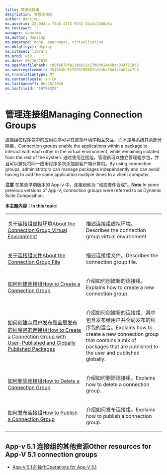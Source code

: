 ```yaml
---
title: 管理连接组
description: 管理连接组
author: dansimp
ms.assetid: 22c9d3cb-7246-4173-9742-4ba1c24b0a6a
ms.reviewer: ''
manager: dansimp
ms.author: dansimp
ms.pagetype: mdop, appcompat, virtualization
ms.mktglfcycl: deploy
ms.sitesec: library
ms.prod: w10
ms.date: 06/16/2016
ms.openlocfilehash: c89fab70fa13a66c2c27b8d014a5bac034f21bd3
ms.sourcegitcommit: 354664bc527d93f80687cd2eba70d1eea024c7c3
ms.translationtype: MT
ms.contentlocale: zh-CN
ms.lasthandoff: 06/26/2020
ms.locfileid: "10798329"
---
```

# <span data-ttu-id="06d4d-103">管理连接组</span><span class="sxs-lookup"><span data-stu-id="06d4d-103">Managing Connection Groups</span></span>


<span data-ttu-id="06d4d-104">连接组使程序包中的应用程序可以在虚拟环境中相互交互，而不是与系统其余部分隔离。</span><span class="sxs-lookup"><span data-stu-id="06d4d-104">Connection groups enable the applications within a package to interact with each other in the virtual environment, while remaining isolated from the rest of the system.</span></span> <span data-ttu-id="06d4d-105">通过使用连接组，管理员可以独立管理程序包，并且可以避免将同一应用程序多次添加到客户端计算机。</span><span class="sxs-lookup"><span data-stu-id="06d4d-105">By using connection groups, administrators can manage packages independently and can avoid having to add the same application multiple times to a client computer.</span></span>

<span data-ttu-id="06d4d-106">**注意** 在某些早期版本的 App-v 中，连接组称为 "动态套件合成"。</span><span class="sxs-lookup"><span data-stu-id="06d4d-106">**Note** In some previous versions of App-V, connection groups were referred to as Dynamic Suite Composition.</span></span>

 

**<span data-ttu-id="06d4d-107">本主题内容：</span><span class="sxs-lookup"><span data-stu-id="06d4d-107">In this topic:</span></span>**

<table>
<colgroup>
<col width="50%" />
<col width="50%" />
</colgroup>
<tbody>
<tr class="odd">
<td align="left"><p><a href="about-the-connection-group-virtual-environment51.md" data-raw-source="[About the Connection Group Virtual Environment](about-the-connection-group-virtual-environment51.md)"><span data-ttu-id="06d4d-108">关于连接组虚拟环境</span><span class="sxs-lookup"><span data-stu-id="06d4d-108">About the Connection Group Virtual Environment</span></span></a></p></td>
<td align="left"><p><span data-ttu-id="06d4d-109">描述连接组虚拟环境。</span><span class="sxs-lookup"><span data-stu-id="06d4d-109">Describes the connection group virtual environment.</span></span></p></td>
</tr>
<tr class="even">
<td align="left"><p><a href="about-the-connection-group-file51.md" data-raw-source="[About the Connection Group File](about-the-connection-group-file51.md)"><span data-ttu-id="06d4d-110">关于连接组文件</span><span class="sxs-lookup"><span data-stu-id="06d4d-110">About the Connection Group File</span></span></a></p></td>
<td align="left"><p><span data-ttu-id="06d4d-111">描述连接组文件。</span><span class="sxs-lookup"><span data-stu-id="06d4d-111">Describes the connection group file.</span></span></p></td>
</tr>
<tr class="odd">
<td align="left"><p><a href="how-to-create-a-connection-group51.md" data-raw-source="[How to Create a Connection Group](how-to-create-a-connection-group51.md)"><span data-ttu-id="06d4d-112">如何创建连接组</span><span class="sxs-lookup"><span data-stu-id="06d4d-112">How to Create a Connection Group</span></span></a></p></td>
<td align="left"><p><span data-ttu-id="06d4d-113">介绍如何创建新的连接组。</span><span class="sxs-lookup"><span data-stu-id="06d4d-113">Explains how to create a new connection group.</span></span></p></td>
</tr>
<tr class="even">
<td align="left"><p><a href="how-to-create-a-connection-group-with-user-published-and-globally-published-packages51.md" data-raw-source="[How to Create a Connection Group with User-Published and Globally Published Packages](how-to-create-a-connection-group-with-user-published-and-globally-published-packages51.md)"><span data-ttu-id="06d4d-114">如何创建与用户发布和全局发布的程序包的连接组</span><span class="sxs-lookup"><span data-stu-id="06d4d-114">How to Create a Connection Group with User-Published and Globally Published Packages</span></span></a></p></td>
<td align="left"><p><span data-ttu-id="06d4d-115">介绍如何创建新的连接组，其中包含发布给用户并全局发布的程序包的混合。</span><span class="sxs-lookup"><span data-stu-id="06d4d-115">Explains how to create a new connection group that contains a mix of packages that are published to the user and published globally.</span></span></p></td>
</tr>
<tr class="odd">
<td align="left"><p><a href="how-to-delete-a-connection-group51.md" data-raw-source="[How to Delete a Connection Group](how-to-delete-a-connection-group51.md)"><span data-ttu-id="06d4d-116">如何删除连接组</span><span class="sxs-lookup"><span data-stu-id="06d4d-116">How to Delete a Connection Group</span></span></a></p></td>
<td align="left"><p><span data-ttu-id="06d4d-117">介绍如何删除连接组。</span><span class="sxs-lookup"><span data-stu-id="06d4d-117">Explains how to delete a connection group.</span></span></p></td>
</tr>
<tr class="even">
<td align="left"><p><a href="how-to-publish-a-connection-group51.md" data-raw-source="[How to Publish a Connection Group](how-to-publish-a-connection-group51.md)"><span data-ttu-id="06d4d-118">如何发布连接组</span><span class="sxs-lookup"><span data-stu-id="06d4d-118">How to Publish a Connection Group</span></span></a></p></td>
<td align="left"><p><span data-ttu-id="06d4d-119">介绍如何发布连接组。</span><span class="sxs-lookup"><span data-stu-id="06d4d-119">Explains how to publish a connection group.</span></span></p></td>
</tr>
</tbody>
</table>

 






## <span data-ttu-id="06d4d-120">App-v 5.1 连接组的其他资源</span><span class="sxs-lookup"><span data-stu-id="06d4d-120">Other resources for App-V 5.1 connection groups</span></span>


-   [<span data-ttu-id="06d4d-121">App-V 5.1 的操作</span><span class="sxs-lookup"><span data-stu-id="06d4d-121">Operations for App-V 5.1</span></span>](operations-for-app-v-51.md)

 

 





